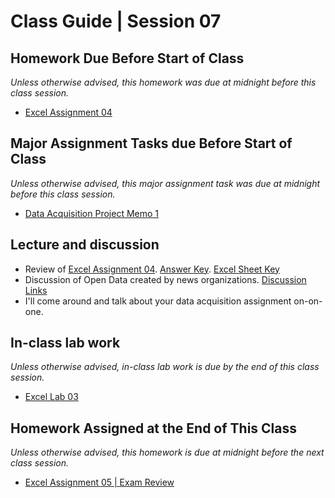 # Class Guide | Session 07

## Homework Due Before Start of Class
*Unless otherwise advised, this homework was due at midnight before this class session.*

* [Excel Assignment 04](../06/06-Homework-Assigned/A-excel-assignment-4.md)

## Major Assignment Tasks due Before Start of Class
*Unless otherwise advised, this major assignment task was due at midnight before this class session.*   

* [Data Acquisition Project Memo 1](../../major-assignments/data-acquisition-project/readme.md)

## Lecture and discussion

* Review of [Excel Assignment 04](../06/06-Homework-Assigned/A-excel-assignment-4.md). [Answer Key](../06/06-Homework-Assigned/A-excel-assignment-4_key.md). [Excel Sheet Key](../06/06-Homework-Assigned/HW_BPD_Part_1_Victim_Based_Crime_Data_2014-2016_key.xlsx)
* Discussion of Open Data created by news organizations. [Discussion Links](07-In-Class-Lab/07-Discussion-Links.md)
* I'll come around and talk about your data acquisition assignment on-on-one.

## In-class lab work
*Unless otherwise advised, in-class lab work is due by the end of this class session.*   

* [Excel Lab 03](07-In-Class-Lab/07-Excel-Lab-03.md)

## Homework Assigned at the End of This Class
*Unless otherwise advised, this homework is due at midnight before the next class session.*   

* [Excel Assignment 05 | Exam Review](07-Homework-Assigned/A-Excel-Assignment-5.md)
